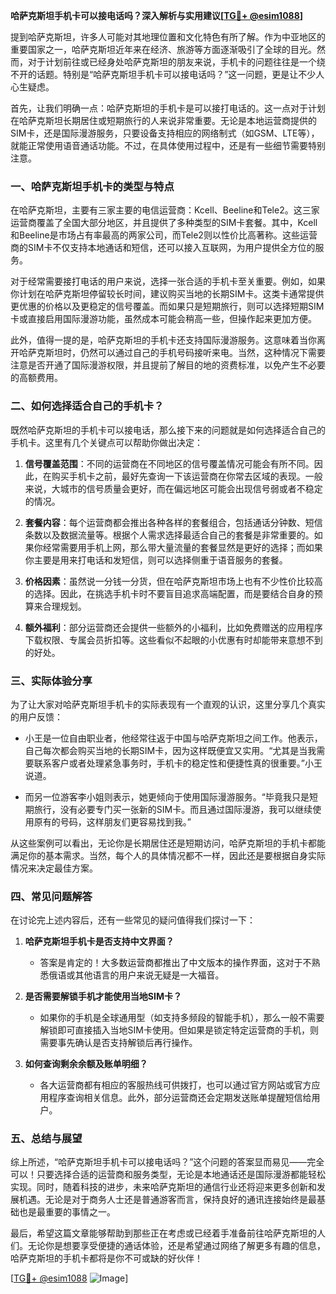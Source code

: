 **哈萨克斯坦手机卡可以接电话吗？深入解析与实用建议[[TG💪+ @esim1088](https://t.me/s/esim1088)]**

提到哈萨克斯坦，许多人可能对其地理位置和文化特色有所了解。作为中亚地区的重要国家之一，哈萨克斯坦近年来在经济、旅游等方面逐渐吸引了全球的目光。然而，对于计划前往或已经身处哈萨克斯坦的朋友来说，手机卡的问题往往是一个绕不开的话题。特别是“哈萨克斯坦手机卡可以接电话吗？”这一问题，更是让不少人心生疑虑。

首先，让我们明确一点：哈萨克斯坦的手机卡是可以接打电话的。这一点对于计划在哈萨克斯坦长期居住或短期旅行的人来说非常重要。无论是本地运营商提供的SIM卡，还是国际漫游服务，只要设备支持相应的网络制式（如GSM、LTE等），就能正常使用语音通话功能。不过，在具体使用过程中，还是有一些细节需要特别注意。

### **一、哈萨克斯坦手机卡的类型与特点**

在哈萨克斯坦，主要有三家主要的电信运营商：Kcell、Beeline和Tele2。这三家运营商覆盖了全国大部分地区，并且提供了多种类型的SIM卡套餐。其中，Kcell和Beeline是市场占有率最高的两家公司，而Tele2则以性价比高著称。这些运营商的SIM卡不仅支持本地通话和短信，还可以接入互联网，为用户提供全方位的服务。

对于经常需要接打电话的用户来说，选择一张合适的手机卡至关重要。例如，如果你计划在哈萨克斯坦停留较长时间，建议购买当地的长期SIM卡。这类卡通常提供更优惠的价格以及更稳定的信号覆盖。而如果只是短期旅行，则可以选择短期SIM卡或直接启用国际漫游功能，虽然成本可能会稍高一些，但操作起来更加方便。

此外，值得一提的是，哈萨克斯坦的手机卡还支持国际漫游服务。这意味着当你离开哈萨克斯坦时，仍然可以通过自己的手机号码接听来电。当然，这种情况下需要注意是否开通了国际漫游权限，并且提前了解目的地的资费标准，以免产生不必要的高额费用。

### **二、如何选择适合自己的手机卡？**

既然哈萨克斯坦的手机卡可以接电话，那么接下来的问题就是如何选择适合自己的手机卡。这里有几个关键点可以帮助你做出决定：

1. **信号覆盖范围**：不同的运营商在不同地区的信号覆盖情况可能会有所不同。因此，在购买手机卡之前，最好先查询一下该运营商在你常去区域的表现。一般来说，大城市的信号质量会更好，而在偏远地区可能会出现信号弱或者不稳定的情况。

2. **套餐内容**：每个运营商都会推出各种各样的套餐组合，包括通话分钟数、短信条数以及数据流量等。根据个人需求选择最适合自己的套餐是非常重要的。如果你经常需要用手机上网，那么带大量流量的套餐显然是更好的选择；而如果你主要是用来打电话和发短信，则可以选择侧重于语音服务的套餐。

3. **价格因素**：虽然说一分钱一分货，但在哈萨克斯坦市场上也有不少性价比较高的选择。因此，在挑选手机卡时不要盲目追求高端配置，而是要结合自身的预算来合理规划。

4. **额外福利**：部分运营商还会提供一些额外的小福利，比如免费赠送的应用程序下载权限、专属会员折扣等。这些看似不起眼的小优惠有时却能带来意想不到的好处。

### **三、实际体验分享**

为了让大家对哈萨克斯坦手机卡的实际表现有一个直观的认识，这里分享几个真实的用户反馈：

- 小王是一位自由职业者，他经常往返于中国与哈萨克斯坦之间工作。他表示，自己每次都会购买当地的长期SIM卡，因为这样既便宜又实用。“尤其是当我需要联系客户或者处理紧急事务时，手机卡的稳定性和便捷性真的很重要。”小王说道。

- 而另一位游客李小姐则表示，她更倾向于使用国际漫游服务。“毕竟我只是短期旅行，没有必要专门买一张新的SIM卡。而且通过国际漫游，我可以继续使用原有的号码，这样朋友们更容易找到我。”

从这些案例可以看出，无论你是长期居住还是短期访问，哈萨克斯坦的手机卡都能满足你的基本需求。当然，每个人的具体情况都不一样，因此还是要根据自身实际情况来决定最佳方案。

### **四、常见问题解答**

在讨论完上述内容后，还有一些常见的疑问值得我们探讨一下：

1. **哈萨克斯坦手机卡是否支持中文界面？**
   - 答案是肯定的！大多数运营商都推出了中文版本的操作界面，这对于不熟悉俄语或其他语言的用户来说无疑是一大福音。

2. **是否需要解锁手机才能使用当地SIM卡？**
   - 如果你的手机是全球通用型（如支持多频段的智能手机），那么一般不需要解锁即可直接插入当地SIM卡使用。但如果是锁定特定运营商的手机，则需要事先确认是否支持解锁后再行操作。

3. **如何查询剩余余额及账单明细？**
   - 各大运营商都有相应的客服热线可供拨打，也可以通过官方网站或官方应用程序查询相关信息。此外，部分运营商还会定期发送账单提醒短信给用户。

### **五、总结与展望**

综上所述，“哈萨克斯坦手机卡可以接电话吗？”这个问题的答案显而易见——完全可以！只要选择合适的运营商和服务类型，无论是本地通话还是国际漫游都能轻松实现。同时，随着科技的进步，未来哈萨克斯坦的通信行业还将迎来更多创新和发展机遇。无论是对于商务人士还是普通游客而言，保持良好的通讯连接始终是最基础也是最重要的事情之一。

最后，希望这篇文章能够帮助到那些正在考虑或已经着手准备前往哈萨克斯坦的人们。无论你是想要享受便捷的通话体验，还是希望通过网络了解更多有趣的信息，哈萨克斯坦的手机卡都将是你不可或缺的好伙伴！

[[TG💪+ @esim1088](https://t.me/s/esim1088) ![Image](https://i.postimg.cc/4NQfJmqS/Snipaste-2025-05-13-00-14-12.png)]